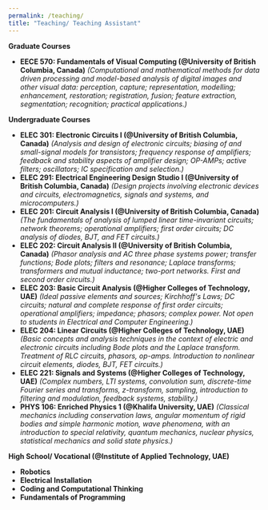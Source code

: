 ```yaml
---
permalink: /teaching/
title: "Teaching/ Teaching Assistant"
---
```

**Graduate Courses**
- **EECE 570: Fundamentals of Visual Computing (@University of British Columbia, Canada)**
  *(Computational and mathematical methods for data driven processing and model-based analysis of digital images and other visual data: perception, capture; representation, modelling; enhancement, restoration; registration, fusion; feature extraction, segmentation; recognition; practical applications.)*

**Undergraduate Courses**
- **ELEC 301: Electronic Circuits I (@University of British Columbia, Canada)**
  *(Analysis and design of electronic circuits; biasing of and small-signal models for transistors; frequency response of amplifiers; feedback and stability aspects of amplifier design; OP-AMPs; active filters; oscillators; IC specification and selection.)*
- **ELEC 291: Electrical Engineering Design Studio I (@University of British Columbia, Canada)**
  *(Design projects involving electronic devices and circuits, electromagnetics, signals and systems, and microcomputers.)*
- **ELEC 201: Circuit Analysis I (@University of British Columbia, Canada)**
  *(The fundamentals of analysis of lumped linear time-invariant circuits; network theorems; operational amplifiers; first order circuits; DC analysis of diodes, BJT, and FET circuits.)*
- **ELEC 202: Circuit Analysis II (@University of British Columbia, Canada)**
  *(Phasor analysis and AC three phase systems power; transfer functions; Bode plots; filters and resonance; Laplace transforms; transformers and mutual inductance; two-port networks. First and second order circuits.)*
- **ELEC 203: Basic Circuit Analysis (@Higher Colleges of Technology, UAE)**
  *(Ideal passive elements and sources; Kirchhoff's Laws; DC circuits; natural and complete response of first order circuits; operational amplifiers; impedance; phasors; complex power. Not open to students in Electrical and Computer Engineering.)*
- **ELEC 204: Linear Circuits (@Higher Colleges of Technology, UAE)**
  *(Basic concepts and analysis techniques in the context of electric and electronic circuits including Bode plots and the Laplace transform. Treatment of RLC circuits, phasors, op-amps. Introduction to nonlinear circuit elements, diodes, BJT, FET circuits.)*
- **ELEC 221: Signals and Systems (@Higher Colleges of Technology, UAE)**
  *(Complex numbers, LTI systems, convolution sum, discrete-time Fourier series and transforms, z-transform, sampling, introduction to filtering and modulation, feedback systems, stability.)*
- **PHYS 106: Enriched Physics 1 (@Khalifa University, UAE)**
  *(Classical mechanics including conservation laws, angular momentum of rigid bodies and simple harmonic motion, wave phenomena, with an introduction to special relativity, quantum mechanics, nuclear physics, statistical mechanics and solid state physics.)*

**High School/ Vocational (@Institute of Applied Technology, UAE)**
- **Robotics**
- **Electrical Installation** 
- **Coding and Computational Thinking**
- **Fundamentals of Programming** 
